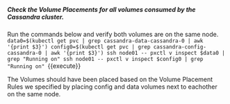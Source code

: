 </br>

##### Check the Volume Placements for all volumes consumed by the Cassandra cluster. 

Run the commands below and verify both volumes are on the same node.
`data0=$(kubectl get pvc | grep cassandra-data-cassandra-0 | awk '{print $3}')
config0=$(kubectl get pvc | grep cassandra-config-cassandra-0 | awk '{print $3}')
ssh node01 -- pxctl v inspect $data0 | grep "Running on"
ssh node01 -- pxctl v inspect $config0 | grep "Running on"
`{{execute}}


The Volumes should have been placed based on the Volume Placement Rules we specified by placing config and data volumes next to eachother on the same node.
